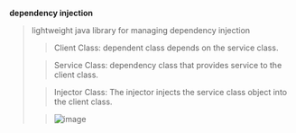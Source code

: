 


**dependency injection**

>lightweight java library for managing dependency injection 
> 
> 
>> Client Class: dependent class depends on the service class.
> 
>> Service Class: dependency class that provides service to the client class.
> 
>> Injector Class: The injector injects the service class object into the client class.
>
> 
>>![image](https://www.tutorialsteacher.com/Content/images/ioc/DI.png)

